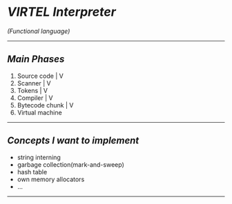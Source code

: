 # ***VIRTEL Interpreter***
  *(Functional language)*

---

## *Main Phases*

1. Source code
       |
       V
2.  Scanner
       |
       V
3.   Tokens
       |
       V
4.  Compiler
       |
       V
5.  Bytecode
     chunk
       |
       V
6.  Virtual
    machine

---

## *Concepts I want to implement*
- string interning
- garbage collection(mark-and-sweep)
- hash table
- own memory allocators
- ...

---

